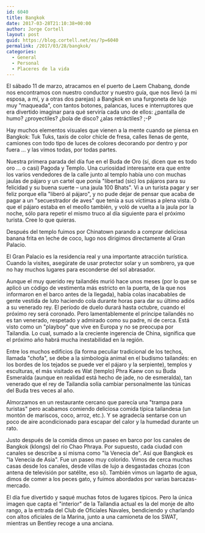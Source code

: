 ```yaml
---
id: 6040
title: Bangkok
date: 2017-03-28T21:10:38+00:00
author: Jorge Cortell
layout: post
guid: https://blog.cortell.net/es/?p=6040
permalink: /2017/03/28/bangkok/
categories:
  - General
  - Personal
  - Placeres de la vida
---
```

El sábado 11 de marzo, atracamos en el puerto de Laem Chabang, donde nos encontramos con nuestro conductor y nuestro guía, que nos llevó (a mi esposa, a mí, y a otras dos parejas) a Bangkok en una furgoneta de lujo muy "maqueada", con tantos botones, palancas, luces e interruptores que era divertido imaginar para qué serviría cada uno de ellos: ¿pantalla de humo? ¿proyectiles? ¿bola de disco? ¿alas retráctiles? ;-P

Hay muchos elementos visuales que vienen a la mente cuando se piensa en Bangkok: Tuk Tuks, taxis de color chicle de fresa, calles llenas de gente, camiones con todo tipo de luces de colores decorando por dentro y por fuera ... y las vimos todas, por todas partes.

Nuestra primera parada del día fue en el Buda de Oro (sí, dicen que es todo oro ... o casi) Pagoda y Templo. Una curiosidad interesante era que entre los varios vendedores de la calle junto al templo había uno con muchas jaulas de pájaro y un cartel que ponía "libertad (sic) los pájaros para su felicidad y su buena suerte – una jaula 100 Bhats". Vi a un turista pagar y ser feliz porque ella "liberó al pájaro", y no pude dejar de pensar que acaba de pagar a un "secuestrador de aves" que tenía a sus víctimas a plena vista. O que el pájaro estaba en el meollo también, y voló de vuelta a la jaula por la noche, sólo para repetir el mismo truco al día siguiente para el próximo turista. Cree lo que quieras.

Después del templo fuimos por Chinatown parando a comprar deliciosa banana frita en leche de coco, lugo nos dirigimos directamente al Gran Palacio.

El Gran Palacio es la residencia real y una importante atracción turística. Cuando la visites, asegúrate de usar protector solar y un sombrero, ya que no hay muchos lugares para esconderse del sol abrasador.

Aunque el muy querido rey tailandés murió hace unos meses (por lo que se aplicó un código de vestimenta más estricto en la puerta, de la que nos informaron en el barco antes de la llegada), había colas inacabables de gente vestida de luto haciendo cola durante horas para dar su último adiós a su venerado rey. El período de duelo durará hasta octubre, cuando el próximo rey será coronado. Pero lamentablemente el príncipe tailandés no es tan venerado, respetado y admirado como su padre, ni de cerca. Está visto como un "playboy" que vive en Europa y no se preocupa por Tailandia. Lo cual, sumado a la creciente ingerencia de China, significa que el próximo año habrá mucha inestabilidad en la región.

Entre los muchos edificios (la forma peculiar tradicional de los techos, llamada "chofa", se debe a la simbología animal en el budismo tailandés: en los bordes de los tejados se puede ver el pájaro y la serpiente), templos y esculturas, el más visitado es Wat (templo) Phra Kaew con su Buda Esmeralda (aunque en realidad está hecho de jade, no de esmeralda), tan venerado que el rey de Tailandia solía cambiar personalmente las túnicas del Buda tres veces al año.

Almorzamos en un restaurante cercano que parecía una "trampa para turistas" pero acabamos comiendo deliciosa comida típica tailandesa (un montón de mariscos, coco, arroz, etc.). Y se agradecía sentarse con un poco de aire acondicionado para escapar del calor y la humedad durante un rato.

Justo después de la comida dimos un paseo en barco por los canales de Bangkok (klongs) del río Chao Phraya. Por supuesto, cada ciudad con canales se describe a sí misma como "la Venecia de". Así que Bangkok es "la Venecia de Asia". Fue un paseo muy colorido. Vimos de cerca muchas casas desde los canales, desde villas de lujo a desgastadas chozas (con antena de televisión por satélite, eso sí). También vimos un lagarto de agua, dimos de comer a los peces gato, y fuimos abordados por varias barcazas-mercado.

El día fue divertido y saqué muchas fotos de lugares típicos. Pero la única imagen que capta el "interior" de la Tailandia actual es la del monje de alto rango, a la entrada del Club de Oficiales Navales, bendiciendo y charlando con altos oficiales de la Marina, junto a una camioneta de los SWAT, mientras un Bentley recoge a una anciana.